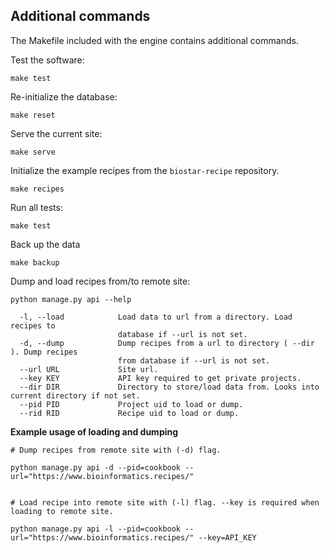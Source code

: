 ## Additional commands

The Makefile included with the engine contains additional commands.

Test the software:

    make test

Re-initialize the database:

    make reset

Serve the current site:

    make serve

Initialize the example recipes from the `biostar-recipe` repository.

    make recipes

Run all tests:

    make test

Back up the data

    make backup


Dump and load recipes from/to remote site:
    
    python manage.py api --help
    
      -l, --load            Load data to url from a directory. Load recipes to
                            database if --url is not set.
      -d, --dump            Dump recipes from a url to directory ( --dir ). Dump recipes
                            from database if --url is not set.
      --url URL             Site url.
      --key KEY             API key required to get private projects.
      --dir DIR             Directory to store/load data from. Looks into current directory if not set.
      --pid PID             Project uid to load or dump.
      --rid RID             Recipe uid to load or dump.
      
**Example usage of loading and dumping**
    
    # Dump recipes from remote site with (-d) flag.
    
    python manage.py api -d --pid=cookbook --url="https://www.bioinformatics.recipes/" 
    
    
    # Load recipe into remote site with (-l) flag. --key is required when loading to remote site.
    
    python manage.py api -l --pid=cookbook --url="https://www.bioinformatics.recipes/" --key=API_KEY
    
    
    